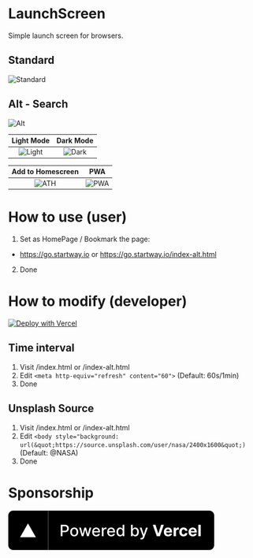 # LaunchScreen
Simple launch screen for browsers.

## Standard
![Standard](https://github.com/1998code/LaunchScreenJS/blob/main/CleanShot%202021-01-14%20at%2012.50.47@2x.png?raw=true)

## Alt - Search
![Alt](https://github.com/1998code/LaunchScreenJS/blob/main/CleanShot%202021-01-14%20at%2012.50.47@2x.png?raw=true)

Light Mode                 |          Dark Mode
:-------------------------:|:-------------------------:
![Light](https://github.com/1998code/LaunchScreenJS/blob/main/CleanShot%202021-01-14%20at%2012.32.54@2x.png?raw=true)   |  ![Dark](https://github.com/1998code/LaunchScreenJS/blob/main/CleanShot%202021-01-14%20at%2012.50.26@2x.png?raw=true)

Add to Homescreen          |          PWA
:-------------------------:|:-------------------------:
![ATH](https://github.com/1998code/LaunchScreenJS/blob/main/CleanShot%202021-01-14%20at%2013.35.21@2x.png?raw=true)   |  ![PWA](https://github.com/1998code/LaunchScreenJS/blob/main/CleanShot%202021-01-14%20at%2013.36.35@2x.png?raw=true)

# How to use (user)
1. Set as HomePage / Bookmark the page:
- https://go.startway.io or https://go.startway.io/index-alt.html
2. Done

# How to modify (developer)
[![Deploy with Vercel](https://vercel.com/button)](https://vercel.com/new/git/external?repository-url=https%3A%2F%2Fgithub.com%2F1998code%2FLaunchScreen)

## Time interval
1. Visit /index.html or /index-alt.html
2. Edit `<meta http-equiv="refresh" content="60">` (Default: 60s/1min)
3. Done

## Unsplash Source
1. Visit /index.html or /index-alt.html
2. Edit `<body style="background: url(&quot;https://source.unsplash.com/user/nasa/2400x1600&quot;)` (Default: @NASA)
3. Done

# Sponsorship
<a href="https://vercel.com/?utm_source=1998code&utm_campaign=oss">
  <img src="https://raw.githubusercontent.com/1998code/LaunchScreen/main/powered-by-vercel.svg"/>
</a>

